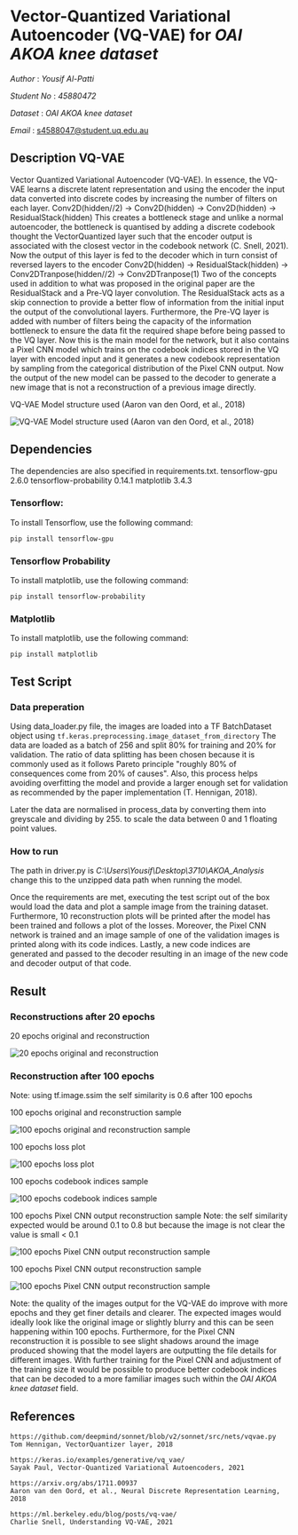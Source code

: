 

#  Vector-Quantized Variational Autoencoder (VQ-VAE) for _OAI AKOA knee dataset_

_Author_ : _Yousif Al-Patti_

_Student No_ : _45880472_

_Dataset_ : _OAI AKOA knee dataset_

_Email_ : s4588047@student.uq.edu.au

##  Description VQ-VAE
Vector Quantized Variational Autoencoder (VQ-VAE).
In essence, the VQ-VAE learns a discrete latent representation and using the encoder the input data converted into discrete codes by increasing the number of filters on each layer. 
Conv2D(hidden//2) -> Conv2D(hidden) -> Conv2D(hidden) -> ResidualStack(hidden)
This creates a bottleneck stage and unlike a normal autoencoder, the bottleneck is quantised by adding a discrete codebook thought the VectorQuantized layer such that the encoder output is associated with the closest vector in the codebook network (C. Snell, 2021). Now the output of this layer is fed to the decoder which in turn consist of reversed layers to the encoder
Conv2D(hidden) -> ResidualStack(hidden) -> Conv2DTranpose(hidden//2) -> Conv2DTranpose(1)
Two of the concepts used in addition to what was proposed in the original paper are the ResidualStack and a Pre-VQ layer convolution. The ResidualStack acts as a skip connection to provide a better flow of information from the initial input the output of the convolutional layers. Furthermore, the Pre-VQ layer is added with number of filters being the capacity of the information bottleneck to ensure the data fit the required shape before being passed to the VQ layer.
Now this is the main model for the network, but it also contains a Pixel CNN model which trains on the codebook indices stored in the VQ layer with encoded input and it generates a new codebook representation by sampling from the categorical distribution of the Pixel CNN output. Now the output of the new model can be passed to the decoder to generate a new image that is not a reconstruction of a previous image directly.

VQ-VAE Model structure used (Aaron van den Oord, et al., 2018)

![VQ-VAE Model structure used (Aaron van den Oord, et al., 2018)](https://github.com/yousifpatti/PatternFlow/blob/topic-recognition/recognition/s4588047/resources/model_overview.png)

##  Dependencies
The dependencies are also specified in requirements.txt.
tensorflow-gpu 2.6.0
tensorflow-probability 0.14.1
matplotlib 3.4.3

### Tensorflow: 
To install Tensorflow, use the following command:
```
pip install tensorflow-gpu
```

### Tensorflow Probability
To install matplotlib, use the following command: 
```
pip install tensorflow-probability
```

### Matplotlib
To install matplotlib, use the following command: 
```
pip install matplotlib
```

##  Test Script
### Data preperation
Using data_loader.py file, the images are loaded into a TF BatchDataset object using `tf.keras.preprocessing.image_dataset_from_directory`
The data are loaded as a batch of 256 and split 80% for training and 20% for validation. 
The ratio of data splitting has been chosen because it is commonly used as it follows Pareto principle "roughly 80% of consequences come from 20% of causes". Also, this process helps avoiding overfitting the model and provide a larger enough set for validation as recommended by the paper implementation (T. Hennigan, 2018).

Later the data are normalised in process_data by converting them into greyscale and dividing by 255. to scale the data between 0 and 1 floating point values.

### How to run
The path in driver.py is _C:\Users\Yousif\Desktop\3710\AKOA_Analysis_ change this to the unzipped data path when running the model.

Once the requirements are met, executing the test script out of the box would load the data and plot a sample image from the training dataset. Furthermore, 10 reconstruction plots will be printed after the model has been trained and follows a plot of the losses. Moreover, the Pixel CNN network is trained and an image sample of one of the validation images is printed along with its code indices. Lastly, a new code indices are generated and passed to the decoder resulting in an image of the new code and decoder output of that code.

##  Result

### Reconstructions after 20 epochs

20 epochs original and reconstruction

![20 epochs original and reconstruction](https://github.com/yousifpatti/PatternFlow/blob/topic-recognition/recognition/s4588047/outputs/20%20epochs/Figure%202021-10-27%20120358%20%280%29.png)

### Reconstruction after 100 epochs

Note: using tf.image.ssim the self similarity is 0.6 after 100 epochs

100 epochs original and reconstruction sample

![100 epochs original and reconstruction sample](https://github.com/yousifpatti/PatternFlow/blob/topic-recognition/recognition/s4588047/outputs/100%20epochs/Figure%202021-10-31%20004610.png)

100 epochs loss plot

![100 epochs loss plot](https://github.com/yousifpatti/PatternFlow/blob/topic-recognition/recognition/s4588047/outputs/100%20epochs/Figure%202021-10-31%20004701.png)

100 epochs codebook indices sample

![100 epochs codebook indices sample](https://github.com/yousifpatti/PatternFlow/blob/topic-recognition/recognition/s4588047/outputs/100%20epochs/Figure%202021-10-31%20004725.png)

100 epochs Pixel CNN output reconstruction sample
Note: the self similarity expected would be around 0.1 to 0.8 but because the image is not clear the value is small < 0.1

![100 epochs Pixel CNN output reconstruction sample](https://github.com/yousifpatti/PatternFlow/blob/topic-recognition/recognition/s4588047/outputs/100%20epochs/Figure%202021-10-31%20004827.png)

100 epochs Pixel CNN output reconstruction sample

![100 epochs Pixel CNN output reconstruction sample](https://github.com/yousifpatti/PatternFlow/blob/topic-recognition/recognition/s4588047/outputs/100%20epochs/Figure%202021-10-31%20114344.png)


Note: the quality of the images output for the VQ-VAE do improve with more epochs and they get finer details and clearer. The expected images would ideally look like the original image or slightly blurry and this can be seen happening within 100 epochs. Furthermore, for the Pixel CNN reconstruction it is possible to see slight shadows around the image produced showing that the model layers are outputting the file details for different images. With further training for the Pixel CNN and adjustment of the training size it would be possible to produce better codebook indices that can be decoded to a more familiar images such within the _OAI AKOA knee dataset_ field.
##  References
    https://github.com/deepmind/sonnet/blob/v2/sonnet/src/nets/vqvae.py
    Tom Hennigan, VectorQuantizer layer, 2018
    
    https://keras.io/examples/generative/vq_vae/
    Sayak Paul, Vector-Quantized Variational Autoencoders, 2021
    
    https://arxiv.org/abs/1711.00937
    Aaron van den Oord, et al., Neural Discrete Representation Learning, 2018
    
    https://ml.berkeley.edu/blog/posts/vq-vae/
    Charlie Snell, Understanding VQ-VAE, 2021
